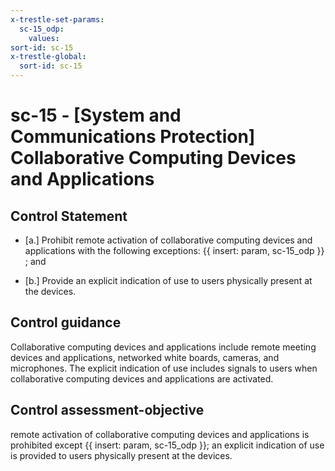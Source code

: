 ```yaml
---
x-trestle-set-params:
  sc-15_odp:
    values:
sort-id: sc-15
x-trestle-global:
  sort-id: sc-15
---
```


# sc-15 - \[System and Communications Protection\] Collaborative Computing Devices and Applications

## Control Statement

- \[a.\] Prohibit remote activation of collaborative computing devices and applications with the following exceptions: {{ insert: param, sc-15_odp }} ; and

- \[b.\] Provide an explicit indication of use to users physically present at the devices.

## Control guidance

Collaborative computing devices and applications include remote meeting devices and applications, networked white boards, cameras, and microphones. The explicit indication of use includes signals to users when collaborative computing devices and applications are activated.

## Control assessment-objective

remote activation of collaborative computing devices and applications is prohibited except {{ insert: param, sc-15_odp }};
an explicit indication of use is provided to users physically present at the devices.

